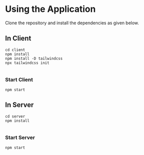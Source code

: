 # Using the Application

  Clone the repository and install the dependencies as given below.

  
  ## In Client

  ```
  cd client
  npm install
  npm install -D tailwindcss
  npx tailwindcss init
  
  
  ```

  ### Start Client

  ```
  npm start
  ```


  ## In Server

  ```
  cd server
  npm install

  
  ```
   ### Start Server
   ```
  npm start
   ```
